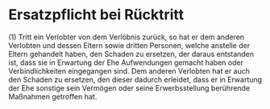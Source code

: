 # Ersatzpflicht bei Rücktritt

(1) Tritt ein Verlobter von dem Verlöbnis zurück, so hat er dem anderen Verlobten und dessen Eltern sowie dritten Personen, welche anstelle der Eltern gehandelt haben, den Schaden zu ersetzen, der daraus entstanden ist, dass sie in Erwartung der Ehe Aufwendungen gemacht haben oder Verbindlichkeiten eingegangen sind. Dem anderen Verlobten hat er auch den Schaden zu ersetzen, den dieser dadurch erleidet, dass er in Erwartung der Ehe sonstige sein Vermögen oder seine Erwerbsstellung berührende Maßnahmen getroffen hat.